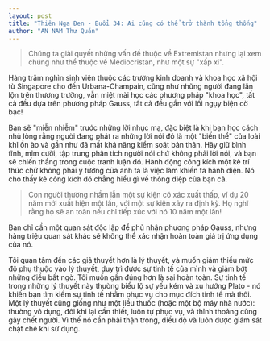 ```yaml
---
layout: post
title: "Thiên Nga Đen - Buổi 34: Ai cũng có thể trở thành tổng thống"
author: "AN NAM Thư Quán"
---
```


> Chúng ta giải quyết những vấn đề thuộc về Extremistan nhưng lại xem chúng như thể thuộc về Mediocristan, như một sự "xấp xỉ".

Hàng trăm nghìn sinh viên thuộc các trường kinh doanh và khoa học xã hội từ Singapore cho đến Urbana-Champain, cũng như những người đang lăn lộn trên thương trường, vẫn miệt mài học các phương pháp "khoa học", tất cả đều dựa trên phương pháp Gauss, tất cả đều gắn với lối ngụy biện cờ bạc!

Bạn sẽ "miễn nhiễm" trước những lời nhục mạ, đặc biệt là khi bạn học cách nhủ lòng rằng người đang phát ra những lời nói đó là một "biến thể" của loài khỉ ồn ào và gần như đã mất khả năng kiểm soát bản thân. Hãy giữ bình tĩnh, mỉm cười, tập trung phân tích người nói chứ không phải lời nói, và bạn sẽ chiến thắng trong cuộc tranh luận đó. Hành động công kích một kẻ trí thức chứ không phải ý tưởng của anh ta là việc làm khiến ta hãnh diện. Nó cho thấy kẻ công kích đó chẳng hiểu gì về thông điệp của bạn cả.

> Con người thường nhầm lẫn một sự kiện có xác xuất thấp, ví dụ 20 năm mới xuất hiện một lần, với một sự kiện xảy ra định kỳ. Họ nghĩ rằng họ sẽ an toàn nếu chỉ tiếp xúc với nó 10 năm một lần!

Bạn chỉ cần một quan sát độc lập để phủ nhận phương pháp Gauss, nhưng hàng triệu quan sát khác sẽ không thể xác nhận hoàn toàn giá trị ứng dụng của nó.

Tôi quan tâm đến các giả thuyết hơn là lý thuyết, và muốn giảm thiểu mức độ phụ thuộc vào lý thuyết, duy trì được sự tinh tế của mình và giảm bớt những điều bất ngờ. Tôi muốn gần đúng hơn là sai hoàn toàn. Sự tinh tế trong những lý thuyết này thường biểu lộ sự yếu kém và xu hướng Plato - nó khiến bạn tìm kiếm sự tinh tế nhằm phục vụ cho mục đích tinh tế mà thôi. Một lý thuyết cũng giống như một liều thuốc (hoặc một bộ máy nhà nước): thường vô dụng, đôi khi lại cần thiết, luôn tự phục vụ, và thỉnh thoảng cũng gây chết người. Vì thế nó cần phải thận trọng, điều độ và luôn được giám sát chặt chẽ khi sử dụng.




